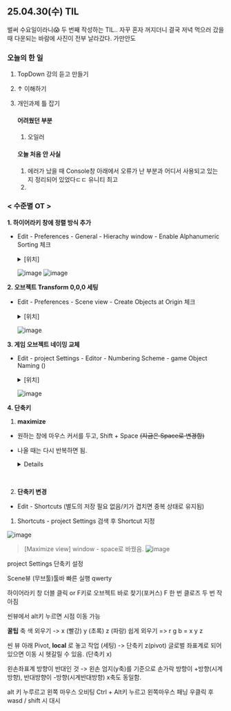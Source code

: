 ## 25.04.30(수) TIL
벌써 수요일이라니😱
두 번째 작성하는 TIL.. 자꾸 혼자 꺼지더니 결국 저녁 먹으러 갔을 때 다운되는 바람에 사진이 전부 날라갔다. 가만안도

### 오늘의 한 일
1. TopDown 강의 듣고 만들기
2. ↑ 이해하기
3. 개인과제 틀 잡기

   #### 어려웠던 부분
   1. 오일러

   #### 오늘 처음 안 사실
   1. 에러가 났을 때 Console창 아래에서 오류가 난 부분과 어디서 사용되고 있는 지 정리되어 있었다ㄷㄷ 유니티 최고
   2. 
  
### < 수준별 OT >
__1. 하이어라키 창에 정렬 방식 추가__
- Edit - Preferences - General - Hierachy window - Enable Alphanumeric Sorting 체크
  <details>
    <summary>[위치]</summary>
    
  ![image](https://github.com/user-attachments/assets/15e8fe6f-5bc7-469b-8515-239836386676)
  
  </details>
  
  ![image](https://github.com/user-attachments/assets/daa2221c-5c50-4085-a667-0a774a10b401) ![image](https://github.com/user-attachments/assets/72bf34b1-4ee3-4c6b-82c8-438ab172aee4)

__2. 오브젝트 Transform 0,0,0 세팅__
- Edit - Preferences - Scene view - Create Objects at Origin 체크
  <details>
    <summary>[위치]</summary>
  
  ![image](https://github.com/user-attachments/assets/8d108469-729b-4b84-870a-315dc853679a)
    
  </details>
  
  ![image](https://github.com/user-attachments/assets/762112e9-beef-4b56-8c37-01352d3fa95c)

__3. 게임 오브젝트 네이밍 교체__
- Edit - project Settings - Editor - Numbering Scheme - game Object Naming ()
  <details>
  <summary>[위치]</summary>
  
  ![image](https://github.com/user-attachments/assets/3f4074ec-50d7-4d1d-9e20-61a408231edd)
    
  </details>

  ![image](https://github.com/user-attachments/assets/54ebf5b9-3468-47a9-95b6-ad35b13a8fed)

  
__4. 단축키__

1. __maximize__
  - 원하는 창에 마우스 커서를 두고, Shift + Space ~~(지금은 Space로 변경함)~~
  - 나올 때는 다시 반복하면 됨.
    <details>
      <sumamry>[사진]</sumamry>
      
      ![image](https://github.com/user-attachments/assets/b9fde20b-a72b-4634-8be4-7649de99aa6c)
    </details>
<br>

2. __단축키 변경__
  - Edit - Shortcuts (별도의 저장 필요 없음/키가 겹치면 중복 상태로 유지됨)

1. Shortcuts - project Settings 검색 후 Shortcut 지정

![image](https://github.com/user-attachments/assets/a3c7aa98-f07a-4821-a88c-152521647df4)

  > [Maximize view] window - space로 바꿨음.
  > ![image](https://github.com/user-attachments/assets/bc2a9c8a-f191-40db-99ef-b32fa259a9fc)

project Settings 단축키 설정

Scene뷰
(무브툴)툴바 빠른 실행 qwerty

하이어라키 창 더블 클릭 or F키로 오브젝트 바로 찾기(포커스)
F 한 번 클로즈 두 번 작아짐

씬뷰에서 alt키 누르면 시점 이동 가능

__꿀팁__
축 색 외우기 -> x (빨강) y (초록) z (파랑)
쉽게 외우기 => r g b = x y z

씬 뷰 아래 Pivot, __local__ 로 놓고 작업 (세팅) -> 단축키 z(pivot)
글로벌 좌표계로 되어있으면 이동 시 헷갈릴 수 있음. (단축키 x)

왼손좌표계
방향이 반대인 것 -> 왼손 엄지(y축)를 기준으로 손가락 방향이 +방향(시계방향), 반대방향이 -방향(시계반대방향)
x축도 동일함.

alt 키 누루르고 왼쪽 마우스 오비팅
Ctrl + Alt키 누르고 왼쪽마우스 패닝
우클릭 후 wasd / shift 시 대시
